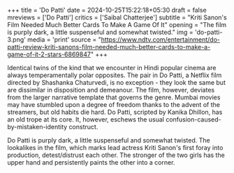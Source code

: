 +++
title = 'Do Patti'
date = 2024-10-25T15:22:18+05:30
draft = false
mreviews = ['Do Patti']
critics = ['Saibal Chatterjee']
subtitle = "Kriti Sanon's Film Needed Much Better Cards To Make A Game Of It"
opening = "The film is purply dark, a little suspenseful and somewhat twisted."
img = 'do-patti-3.png'
media = 'print'
source = "https://www.ndtv.com/entertainment/do-patti-review-kriti-sanons-film-needed-much-better-cards-to-make-a-game-of-it-2-stars-6869847"
+++

Identical twins of the kind that we encounter in Hindi popular cinema are always temperamentally polar opposites. The pair in Do Patti, a Netflix film directed by Shashanka Chaturvedi, is no exception - they look the same but are dissimilar in disposition and demeanour. The film, however, deviates from the larger narrative template that governs the genre. Mumbai movies may have stumbled upon a degree of freedom thanks to the advent of the streamers, but old habits die hard. Do Patti, scripted by Kanika Dhillon, has an old trope at its core. It, however, eschews the usual confusion-caused-by-mistaken-identity construct.

Do Patti is purply dark, a little suspenseful and somewhat twisted. The lookalikes in the film, which marks lead actress Kriti Sanon's first foray into production, detest/distrust each other. The stronger of the two girls has the upper hand and persistently paints the other into a corner.
